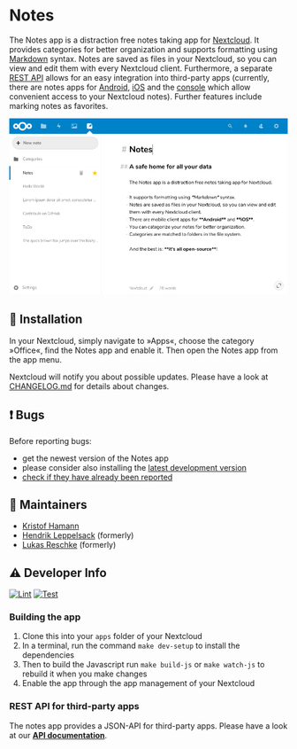 # Notes

<!-- The following paragraph should be kept synchronized with the description in appinfo/info.xml -->
The Notes app is a distraction free notes taking app for [Nextcloud](https://www.nextcloud.com/). It provides categories for better organization and supports formatting using [Markdown](https://en.wikipedia.org/wiki/Markdown) syntax. Notes are saved as files in your Nextcloud, so you can view and edit them with every Nextcloud client. Furthermore, a separate [REST API](docs/api/README.md) allows for an easy integration into third-party apps (currently, there are notes apps for [Android](https://github.com/stefan-niedermann/nextcloud-notes), [iOS](https://github.com/owncloud/notes-iOS-App) and the [console](https://git.danielmoch.com/nncli/about) which allow convenient access to your Nextcloud notes). Further features include marking notes as favorites.

![Screenshot of Nextcloud Notes](https://raw.githubusercontent.com/nextcloud/screenshots/master/apps/Notes/notes.png)


## :rocket: Installation
In your Nextcloud, simply navigate to »Apps«, choose the category »Office«, find the Notes app and enable it. Then open the Notes app from the app menu.

Nextcloud will notify you about possible updates. Please have a look at [CHANGELOG.md](CHANGELOG.md) for details about changes.


## :exclamation: Bugs
Before reporting bugs:

* get the newest version of the Notes app
* please consider also installing the [latest development version](https://github.com/nextcloud/notes/archive/master.zip)
* [check if they have already been reported](https://github.com/nextcloud/notes/issues)


## :busts_in_silhouette: Maintainers
- [Kristof Hamann](https://github.com/korelstar)
- [Hendrik Leppelsack](https://github.com/Henni) (formerly)
- [Lukas Reschke](https://github.com/LukasReschke) (formerly)


## :warning: Developer Info

[![Lint](https://github.com/nextcloud/notes/workflows/Lint/badge.svg?branch=master&event=push)](https://github.com/nextcloud/notes/actions?query=workflow%3ALint+event%3Apush+branch%3Amaster)
[![Test](https://github.com/nextcloud/notes/workflows/Test/badge.svg?branch=master&event=push)](https://github.com/nextcloud/notes/actions?query=workflow%3ATest+event%3Apush+branch%3Amaster)

### Building the app

1. Clone this into your `apps` folder of your Nextcloud
2. In a terminal, run the command `make dev-setup` to install the dependencies
3. Then to build the Javascript run `make build-js` or `make watch-js` to
   rebuild it when you make changes
4. Enable the app through the app management of your Nextcloud


### REST API for third-party apps

The notes app provides a JSON-API for third-party apps. Please have a look at our **[API documentation](docs/api/README.md)**.
